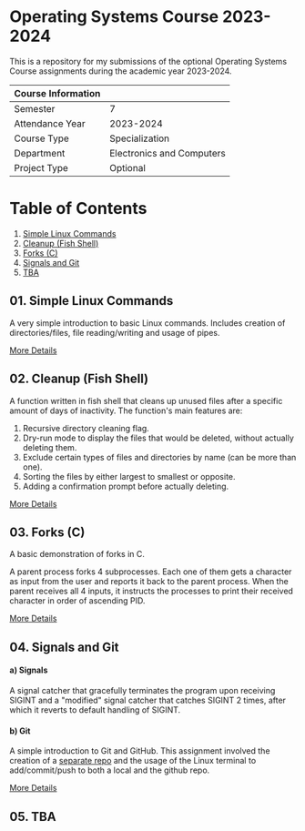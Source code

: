 # Operating Systems Course 2023-2024
This is a repository for my submissions of the optional Operating Systems Course assignments during the academic year 2023-2024.

|   Course Information     |                           |
|--------------------------|---------------------------|
| Semester                 | 7                         |
| Attendance Year          | 2023-2024                 |
| Course Type              | Specialization            |
| Department               | Electronics and Computers |
| Project Type             | Optional                  |

# Table of Contents
1. [Simple Linux Commands](#01-simple-linux-commands)
2. [Cleanup (Fish Shell)](#02-cleanup-fish-shell)
3. [Forks (C)](#03-forks-c)
4. [Signals and Git](#04-signals-and-git)
5. [TBA](#tba)


## 01. Simple Linux Commands

A very simple introduction to basic Linux commands. Includes creation of directories/files, file reading/writing and usage of pipes.

[More Details](https://github.com/Selivanof/os-course/tree/main/01.%20Simple%20Linux%20Commands)
## 02. Cleanup (Fish Shell)
A function written in fish shell that cleans up unused files after a specific amount of days of inactivity. The function's main features are:
1) Recursive directory cleaning flag.
2) Dry-run mode to display the files that would be deleted, without actually deleting them.
3) Exclude certain types of files and directories by name (can be more than one).
4) Sorting the files by either largest to smallest or opposite.
5) Adding a confirmation prompt before actually deleting.
   
[More Details](https://github.com/Selivanof/os-course/tree/main/02.%20Cleanup)
## 03. Forks (C)
A basic demonstration of forks in C.

A parent process forks 4 subprocesses. Each one of them gets a character as input from the user and reports it back to the parent process. When the parent receives all 4 inputs, it instructs the processes to print their received character in order of ascending PID. 

[More Details](https://github.com/Selivanof/os-course/tree/main/04.%20Signals%20and%20Git)
## 04. Signals and Git

#### a) Signals
A signal catcher that gracefully terminates the program upon receiving SIGINT and a "modified" signal catcher that catches SIGINT 2 times, after which it reverts to default handling of SIGINT.

#### b) Git
A simple introduction to Git and GitHub. This assignment involved the creation of a [separate repo](https://github.com/Selivanof/GitHashingExercise) and the usage of the Linux terminal to add/commit/push to both a local and the github repo.

[More Details](https://github.com/Selivanof/os-course/tree/main/03.%20Forks)
## 05. TBA
